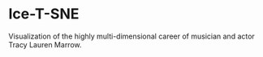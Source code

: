 # Ice-T-SNE
Visualization of the highly multi-dimensional career of musician and actor Tracy Lauren Marrow.
